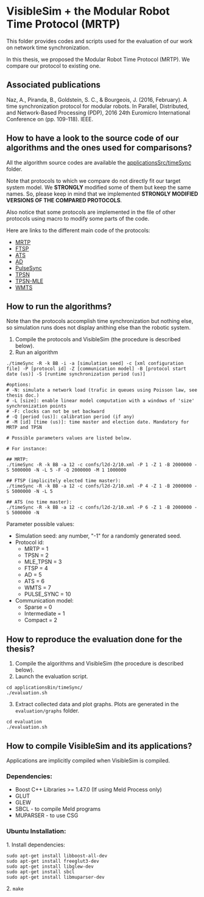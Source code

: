 VisibleSim + the Modular Robot Time Protocol (MRTP)
================================

This folder provides codes and scripts used for the evaluation of our work on network time synchronization.

In this thesis, we proposed the Modular Robot Time Protocol (MRTP). We compare our protocol to existing one.

## Associated publications

Naz, A., Piranda, B., Goldstein, S. C., & Bourgeois, J. (2016, February). A time synchronization protocol for modular robots. In Parallel, Distributed, and Network-Based Processing (PDP), 2016 24th Euromicro International Conference on (pp. 109-118). IEEE.

## How to have a look to the source code of our algorithms and the ones used for comparisons?

All the algorithm source codes are available the [applicationsSrc/timeSync](applicationsSrc/timeSync) folder.

Note that protocols to which we compare do not directly fit our target system model. We **STRONGLY** modified some of them but keep the same names. So, please keep in mind that we implemented **STRONGLY MODIFIED VERSIONS OF THE COMPARED PROTOCOLS**. 

Also notice that some protocols are implemented in the file of other protocols using macro to modify some parts of the code.

Here are links to the different main code of the protocols:

* [MRTP](applicationsSrc/timeSync/mrtp/mrtp.cpp)
* [FTSP](applicationsSrc/timeSync/ftsp/ftsp.cpp)
* [ATS](applicationsSrc/timeSync/ats/ats.cpp)
* [AD](applicationsSrc/timeSync/ad/ad.cpp)
* [PulseSync](applicationsSrc/timeSync/ftsp/ftsp.cpp)
* [TPSN](applicationsSrc/timeSync/mrtp/mrtp.cpp)
* [TPSN-MLE](applicationsSrc/timeSync/mrtp/mrtp.cpp)
* [WMTS](applicationsSrc/timeSync/wmts/wmts.cpp)

## How to run the algorithms?

Note than the protocols accomplish time synchronization but nothing else, so simulation runs does not display anithing else than the robotic system.

1. Compile the protocols and VisibleSim (the procedure is described below).
2. Run an algorithm
```
./timeSync -R -k BB -i -a [simulation seed] -c [xml configuration file] -P [protocol id] -Z [communication model] -B [protocol start date (us)] -S [runtime synchronization period (us)]

#options:
# -N: simulate a network load (trafic in queues using Poisson law, see thesis doc.)
# -L [size]: enable linear model computation with a windows of 'size' synchronization points
# -F: clocks can not be set backward
# -Q [period (us)]: calibration period (if any)
# -M [id] [time (us)]: time master and election date. Mandatory for MRTP and TPSN

# Possible parameters values are listed below.

# For instance:

## MRTP:
./timeSync -R -k BB -a 12 -c confs/l2d-2/10.xml -P 1 -Z 1 -B 2000000 -S 5000000 -N -L 5 -F -Q 2000000 -M 1 1000000

## FTSP (implicitely elected time master):
./timeSync -R -k BB -a 12 -c confs/l2d-2/10.xml -P 4 -Z 1 -B 2000000 -S 5000000 -N -L 5

## ATS (no time master):
./timeSync -R -k BB -a 12 -c confs/l2d-2/10.xml -P 6 -Z 1 -B 2000000 -S 5000000 -N
```

Parameter possible values:
* Simulation seed: any number, "-1" for a randomly generated seed.
* Protocol id:
  * MRTP = 1
  * TPSN = 2
  * MLE_TPSN = 3
  * FTSP = 4
  * AD = 5
  * ATS = 6
  * WMTS = 7
  * PULSE_SYNC = 10
* Communication model:
  * Sparse = 0
  * Intermediate = 1
  * Compact = 2
  
## How to reproduce the evaluation done for the thesis?

1. Compile the algorithms and VisibleSim (the procedure is described below).
2. Launch the evaluation script.
```
cd applicationsBin/timeSync/
./evaluation.sh
```
3. Extract collected data and plot graphs. Plots are generated in the `evaluation/graphs` folder.
```
cd evaluation
./evaluation.sh
```

## How to compile VisibleSim and its applications?

Applications are implicitly compiled when VisibleSim is compiled.

### Dependencies:
 - Boost C++ Libraries >= 1.47.0 (If using Meld Process only)
 - GLUT
 - GLEW
 - SBCL - to compile Meld programs
 - MUPARSER - to use CSG

### Ubuntu Installation:

1\. Install dependencies:
```shell
sudo apt-get install libboost-all-dev
sudo apt-get install freeglut3-dev
sudo apt-get install libglew-dev
sudo apt-get install sbcl
sudo apt-get install libmuparser-dev
```
2\. `make`